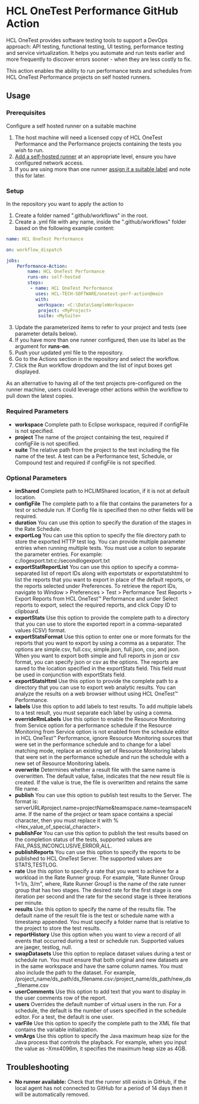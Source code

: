 # HCL OneTest Performance GitHub Action
HCL OneTest provides software testing tools to support a DevOps approach: API testing, functional testing, UI testing, performance testing and service virtualization. It helps you automate and run tests earlier and more frequently to discover errors sooner - when they are less costly to fix.

This action enables the ability to run performance tests and schedules from HCL OneTest Performance projects on self hosted runners.

## Usage

### Prerequisites

Configure a self hosted runner on a suitable machine
1. The host machine will need a licensed copy of HCL OneTest Performance and the Performance projects containing the tests you wish to run.
2. [Add a self-hosted runner](https://docs.github.com/en/actions/hosting-your-own-runners/adding-self-hosted-runners) at an appropriate level, ensure you have configured network access.
3. If you are using more than one runner [assign it a suitable label](https://docs.github.com/en/actions/hosting-your-own-runners/using-labels-with-self-hosted-runners) and note this for later.

### Setup
In the repository you want to apply the action to
1. Create a folder named ".github/workflows" in the root.
2. Create a .yml file with any name, inside the ".github/workflows" folder based on the following example content:


```yaml
name: HCL OneTest Performance

on: workflow_dispatch

jobs:
    Performance-Action:
        name: HCL OneTest Performance
        runs-on: self-hosted
        steps:
         - name: HCL OneTest Performance
           uses: HCL-TECH-SOFTWARE/onetest-perf-action@main
           with:
            workspace: <C:\Data\SampleWorkspace>
            project: <MyProject>
            suite: <MySuite>
```

3. Update the parameterized items to refer to your project and tests (see parameter details below).
4. If you have more than one runner configured, then use its label as the argument for **runs-on**.
5. Push your updated yml file to the repository.
6. Go to the Actions section in the repository and select the workflow.
7. Click the Run workflow dropdown and the list of input boxes get displayed.

As an alternative to having all of the test projects pre-configured on the runner machine, users could leverage other actions within the workflow to pull down the latest copies. 

### Required Parameters

- **workspace** Complete path to Eclipse workspace, required if configFile is not specified.
- **project** The name of the project containing the test, required if configFile is not specified.
- **suite** The relative path from the project to the test including the file name of the test. A test can be a Performance test, Schedule, or Compound test and required if configFile is not specified.

### Optional Parameters

- **imShared** Complete path to HCLIMShared location, if it is not at default location.
- **configFile** The complete path to a file that contains the parameters for a test or schedule run. If Config file is specified then no other fields will be required.
- **duration** You can use this option to specify the duration of the stages in the Rate Schedule.
- **exportLog** You can use this option to specify the file directory path to store the exported HTTP test log. You can provide multiple parameter entries when running multiple tests. You must use a colon to separate the parameter entries. For example: c:/logexport.txt:c:/secondlogexport.txt
- **exportStatReportList** You can use this option to specify a comma-separated list of report IDs along with exportstats or exportstatshtml to list the reports that you want to export in place of the default reports, or the reports selected under Preferences. To retrieve the report IDs, navigate to Window > Preferences > Test > Performance Test Reports > Export Reports from HCL OneTest™ Performance and under Select reports to export, select the required reports, and click Copy ID to clipboard.
- **exportStats** Use this option to provide the complete path to a directory that you can use to store the exported report in a comma-separated values (CSV) format.
- **exportStatsFormat** Use this option to enter one or more formats for the reports that you want to export by using a comma as a separator. The options are simple.csv, full.csv, simple.json, full.json, csv, and json. When you want to export both simple and full reports in json or csv format, you can specify json or csv as the options. The reports are saved to the location specified in the exportStats field. This field must be used in conjunction with exportStats field.
- **exportStatsHtml** Use this option to provide the complete path to a directory that you can use to export web analytic results. You can analyze the results on a web browser without using HCL OneTest™ Performance.
- **labels** Use this option to add labels to test results. To add multiple labels to a test result, you must separate each label by using a comma.
- **overrideRmLabels** Use this option to enable the Resource Monitoring from Service option for a performance schedule if the Resource Monitoring from Service option is not enabled from the schedule editor in HCL OneTest™ Performance, ignore Resource Monitoring sources that were set in the performance schedule and to change for a label matching mode, replace an existing set of Resource Monitoring labels that were set in the performance schedule and run the schedule with a new set of Resource Monitoring labels.
- **overwrite** Determines whether a result file with the same name is overwritten. The default value, false, indicates that the new result file is created. If the value is true, the file is overwritten and retains the same file name.
- **publish** You can use this option to publish test results to the Server. The format is: serverURL#project.name=projectName&teamspace.name=teamspaceName. If the name of the project or team space contains a special character, then you must replace it with %<Hex_value_of_special_character>.
- **publishFor** You can use this option to publish the test results based on the completion status of the tests, supported values are FAIL,PASS,INCONCLUSIVE,ERROR,ALL.
- **publishReports** You can use this option to specify the reports to be published to HCL OneTest Server. The supported values are STATS,TESTLOG.
- **rate** Use this option to specify a rate that you want to achieve for a workload in the Rate Runner group. For example, "Rate Runner Group 1=1/s, 3/m", where, Rate Runner Group1 is the name of the rate runner group that has two stages. The desired rate for the first stage is one iteration per second and the rate for the second stage is three iterations per minute.
- **results** Use this option to specify the name of the results file. The default name of the result file is the test or schedule name with a timestamp appended. You must specify a folder name that is relative to the project to store the test results.
- **reportHistory** Use this option when you want to view a record of all events that occurred during a test or schedule run. Supported values are jaeger, testlog, null.
- **swapDatasets** Use this option to replace dataset values during a test or schedule run. You must ensure that both original and new datasets are in the same workspace and have the same column names. You must also include the path to the dataset. For example, /project_name/ds_path/ds_filename.csv:/project_name/ds_path/new_ds_filename.csv
- **userComments** Use this option to add text that you want to display in the user comments row of the report.
- **users** Overrides the default number of virtual users in the run. For a schedule, the default is the number of users specified in the schedule editor. For a test, the default is one user.
- **varFile** Use this option to specify the complete path to the XML file that contains the variable initialization.
- **vmArgs** Use this option to specify the Java maximum heap size for the Java process that controls the playback. For example, when you input the value as -Xmx4096m, it specifies the maximum heap size as 4GB.

## Troubleshooting
- **No runner available:** Check that the runner still exists in GitHub, if the local agent has not connected to GitHub for a period of 14 days then it will be automatically removed.